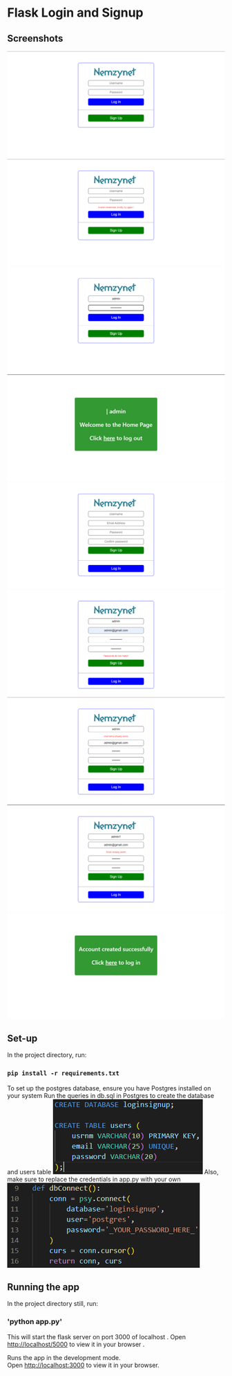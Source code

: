 # Flask Login and Signup

## Screenshots
![scr_shot](https://github.com/nemzyxt/flask-login-and-signup/blob/main/screenshots/pic1.png?raw=true)
![scr_shot](https://github.com/nemzyxt/flask-login-and-signup/blob/main/screenshots/pic2.png?raw=true)
![scr_shot](https://github.com/nemzyxt/flask-login-and-signup/blob/main/screenshots/pic3.png?raw=true)
![scr_shot](https://github.com/nemzyxt/flask-login-and-signup/blob/main/screenshots/pic4.png?raw=true)
![scr_shot](https://github.com/nemzyxt/flask-login-and-signup/blob/main/screenshots/pic5.png?raw=true)
![scr_shot](https://github.com/nemzyxt/flask-login-and-signup/blob/main/screenshots/pic6.png?raw=true)
![scr_shot](https://github.com/nemzyxt/flask-login-and-signup/blob/main/screenshots/pic7.png?raw=true)
![scr_shot](https://github.com/nemzyxt/flask-login-and-signup/blob/main/screenshots/pic8.png?raw=true)
![scr_shot](https://github.com/nemzyxt/flask-login-and-signup/blob/main/screenshots/pic9.png?raw=true)

## Set-up

In the project directory, run:

### `pip install -r requirements.txt`

To set up the postgres database, ensure you have
Postgres installed on your system
Run the queries in db.sql in Postgres to create the database and users table
![img](https://github.com/nemzyxt/flask-login-and-signup/blob/main/screenshots/pic10.png?raw=true)
Also, make sure to replace the credentials in app.py with your own 
![img](https://github.com/nemzyxt/flask-login-and-signup/blob/main/screenshots/pic11.png?raw=true)

## Running the app

In the project directory still, run:

### 'python app.py'

This will start the flask server on port 3000 of localhost .
Open [http://localhost/5000](http://localhost:5000) to view it in your browser .

Runs the app in the development mode.\
Open [http://localhost:3000](http://localhost:3000) to view it in your browser.

